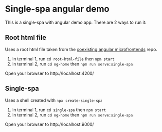 # Single-spa angular demo

This is a single-spa with angular demo app. There are 2 ways to run it:

## Root html file

Uses a root html file taken from the [coexisting angular microfrontends](https://github.com/joeldenning/coexisting-angular-microfrontends/) repo.

1. In terminal 1, run `cd root-html-file` then `npm start`
2. In terminal 2, run `cd ng-home` then `npm run serve:single-spa`

Open your browser to http://localhost:4200/

## Single-spa

Uses a shell created with `npx create-single-spa`

1. In terminal 1, run `cd single-spa` then `npm start`
2. In terminal 2, run `cd ng-home` then `npm run serve:single-spa`

Open your browser to http://localhost:9000/